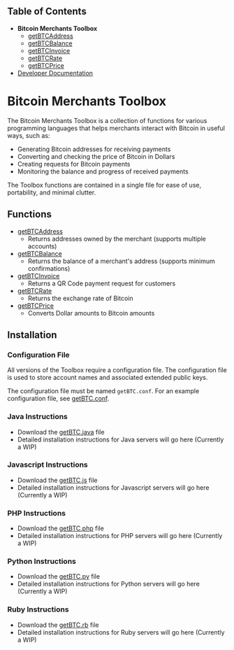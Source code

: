 ## Table of Contents
- **Bitcoin Merchants Toolbox**
  - [getBTCAddress]
  - [getBTCBalance]
  - [getBTCInvoice]
  - [getBTCRate]
  - [getBTCPrice]
- [Developer Documentation][DevDocs]

# Bitcoin Merchants Toolbox
The Bitcoin Merchants Toolbox is a collection of functions for various programming languages that helps merchants interact with Bitcoin in useful ways, such as:
- Generating Bitcoin addresses for receiving payments
- Converting and checking the price of Bitcoin in Dollars
- Creating requests for Bitcoin payments
- Monitoring the balance and progress of received payments

The Toolbox functions are contained in a single file for ease of use, portability, and minimal clutter.

## Functions
- [getBTCAddress]
  - Returns addresses owned by the merchant (supports multiple accounts)
- [getBTCBalance]
  - Returns the balance of a merchant's address (supports minimum confirmations)
- [getBTCInvoice]
  - Returns a QR Code payment request for customers
- [getBTCRate]
  - Returns the exchange rate of Bitcoin
- [getBTCPrice]
  - Converts Dollar amounts to Bitcoin amounts

## Installation
### Configuration File
All versions of the Toolbox require a configuration file. The configuration file is used to store account names and associated extended public keys.

The configuration file must be named `getBTC.conf`. For an example configuration file, see [getBTC.conf].

### Java Instructions
- Download the [getBTC.java] file
- Detailed installation instructions for Java servers will go here (Currently a WIP)

### Javascript Instructions
- Download the [getBTC.js] file
- Detailed installation instructions for Javascript servers will go here (Currently a WIP)

### PHP Instructions
- Download the [getBTC.php] file
- Detailed installation instructions for PHP servers will go here (Currently a WIP)

### Python Instructions
- Download the [getBTC.py] file
- Detailed installation instructions for Python servers will go here (Currently a WIP)

### Ruby Instructions
- Download the [getBTC.rb] file
- Detailed installation instructions for Ruby servers will go here (Currently a WIP)


[getBTC.conf]: ./getBTC.conf
[getBTC.java]: ./getBTC.java
[getBTC.js]: ./getBTC.js
[getBTC.php]: ./getBTC.php
[getBTC.py]: ./getBTC.py
[getBTC.rb]: ./getBTC.rb
[getBTCAddress]: ./getBTCAddress/
[getBTCBalance]: ./getBTCBalance/
[getBTCInvoice]: ./getBTCInvoice/
[getBTCRate]: ./getBTCRate/
[getBTCPrice]: ./getBTCPrice/
[DevDocs]: ../docs/
